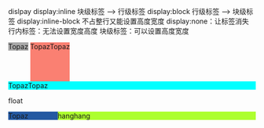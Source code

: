 dislpay
	display:inline 块级标签 --> 行级标签
	display:block  行级标签 --> 块级标签
	display:inline-block	不占整行又能设置高度宽度
	display:none：让标签消失
	行内标签：无法设置宽度高度
	块级标签：可以设置高度宽度
	<html lang="en">
	<head>
		<meta charset="UTF-8">
		<title>Title</title>
	</head>
	<body>
		<div style="background-color: darkgrey;display: inline">Topaz</div>
		<span style="background-color: salmon;display:inline-block;height: 80px">TopazTopaz</span>
		<span style="background-color: aqua;display:block">TopazTopaz</span>
	</body>
	</html>

float
	<html lang="en">
	<head>
		<meta charset="UTF-8">
		<title>Title</title>
	</head>
	<body>
		<div style="width: 20%;background-color: #2459a2;float: left">
			Topaz
		</div>
		<div style="width: 80%;background-color: greenyellow;float: left">
			hanghang
		</div>
	
	</body>
	</html>
